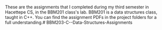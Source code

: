 These are the assignments that I completed during my third semester in Hacettepe CS, in the BBM201 class's lab. BBM201 is a data structures class, taught in C++. You can find the assignment PDFs in the project folders for a full understanding.# BBM203-C--Data-Structures-Assignments

